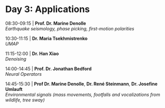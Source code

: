 # Day 3: Applications

08:30-09:15 | **Prof. Dr. Marine Denolle** \
*Earthquake seismology, phase picking, first-motion polarities*

10:30-11:15 | **Dr. Maria Tsekhmistrenko** \
*UMAP* 

11:15-12:00 | **Dr. Han Xiao** \
*Denoising* 

14:00-14:45 | **Prof. Dr. Jonathan Bedford** \
*Neural Operators* 

14:45-15:30 | **Prof Dr. Marine Denolle**, **Dr. René Steinmann**, **Dr. Josefine Umlauft** \
*Environmental signals (mass movements, footfalls and vocalizations from wildlife, tree sway)* 

